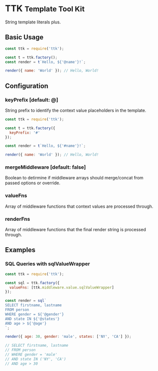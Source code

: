 # TTK <small>Template Tool Kit</small>

String template literals plus.

## Basic Usage

```js
const ttk = require('ttk');

const t = ttk.factory();
const render = t`Hello, ${'@name'}!`;

render({ name: 'World' }); // Hello, World!
```

## Configuration

### keyPrefix [default: @]

String prefix to identify the context value placeholders in the template.

```js
const ttk = require('ttk');

const t = ttk.factory({
  keyPrefix: '#'
});

const render = t`Hello, ${'#name'}!`;

render({ name: 'World' }); // Hello, World!
```

### mergeMiddleware [default: false]

Boolean to detirmine if middleware arrays should merge/concat from passed options or override.

### valueFns

Array of middleware functions that context values are processed through.

### renderFns

Array of middleware functions that the final render string is processed through.

## Examples

### SQL Queries with sqlValueWrapper

```js
const ttk = require('ttk');

const sql = ttk.factory({
  valueFns: [ttk.middleware.value.sqlValueWrapper]
});

const render = sql`
SELECT firstname, lastname
FROM person
WHERE gender = ${'@gender'}
AND state IN ${'@states'}
AND age > ${'@age'}
`;

render({ age: 30, gender: 'male', states: ['NY', 'CA'] });

// SELECT firstname, lastname
// FROM person
// WHERE gender = 'male'
// AND state IN ('NY', 'CA')
// AND age > 30
```